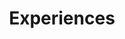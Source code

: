 ---
title: Experiences
draft: false
experiences:
  - title: Lead DevOps Engineer / Senior Go Developer
    organization:
      name: ITG Commerce
      url: https://itgcommerce.com
    dates: '2019 - Present'
    location: Budapest - HU | Chapel Hill, NC - US
    writeup: |
      - I am responsible for the management of the DevOps team.
      - I build and maintain the whole IT development and production infrastructure with my team,
        including CI/CD pipelines, backup, monitoring, scaling, etc.
      - I am the Technical Project Manager and a Go Developer in a Cloud-Native project.
      - I regularly hold coding lectures and knowledge sharing sessions.
      - I am an outsourced consultant for external partners. I do cloud architecture optimization, cost
        optimization, and security guidance.

  - title: Lead Systems Engineer
    organization:
      name: AionHill
      url: https://aionhill.com
    dates: '2017 - 2019'
    location: Budapest - HU
    writeup: |
      - I was responsible for the management of the IT team. 
      - I managed and maintained various web applications and the required cloud and
        bare metal infrastructure.
      - I did IT audits, determination and realization of IT policies.
      
  - title: System Administrator
    organization:
      name: Ikron Kft.
      url: https://ikron.hu
    dates: '2015 - 2017'
    location: Szeged - HU
    writeup: |
      - I was a part of the system administrator team and I was responsible for managing and supervising 
        DOCSIS CATV networks, Library Manager software and ERP systems on bare metal servers.

weight: 4
widget:
  handler: experiences

  # Options: sm, md, lg and xl. Default is md.
  width: lg

  sidebar:
    # Options: left and right. Leave blank to hide.
    position: left
    # Options: sm, md, lg and xl. Default is md.
    scale: md
  
  background:
    # Options: primary, secondary, tertiary or any valid color value. Default is primary.
    color: primary
    #image: images/funky-lines.png
    # Options: auto, cover and contain. Default is auto.
    size:
    # Options: center, top, right, bottom, left.
    position: center
    # Options: fixed, local, scroll.
    attachment: fixed
---